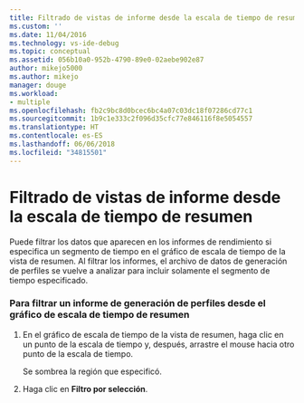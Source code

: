 ```yaml
---
title: Filtrado de vistas de informe desde la escala de tiempo de resumen| Microsoft Docs
ms.custom: ''
ms.date: 11/04/2016
ms.technology: vs-ide-debug
ms.topic: conceptual
ms.assetid: 056b10a0-952b-4790-89e0-02aebe902e87
author: mikejo5000
ms.author: mikejo
manager: douge
ms.workload:
- multiple
ms.openlocfilehash: fb2c9bc8d0bcec6bc4a07c03dc18f07286cd77c1
ms.sourcegitcommit: 1b9c1e333c2f096d35cfc77e846116f8e5054557
ms.translationtype: HT
ms.contentlocale: es-ES
ms.lasthandoff: 06/06/2018
ms.locfileid: "34815501"
---
```

# <a name="how-to-filter-report-views-from-the-summary-timeline"></a>Filtrado de vistas de informe desde la escala de tiempo de resumen
Puede filtrar los datos que aparecen en los informes de rendimiento si especifica un segmento de tiempo en el gráfico de escala de tiempo de la vista de resumen. Al filtrar los informes, el archivo de datos de generación de perfiles se vuelve a analizar para incluir solamente el segmento de tiempo especificado.  
  
### <a name="to-filter-a-profiling-report-from-the-summary-timeline-graph"></a>Para filtrar un informe de generación de perfiles desde el gráfico de escala de tiempo de resumen  
  
1.  En el gráfico de escala de tiempo de la vista de resumen, haga clic en un punto de la escala de tiempo y, después, arrastre el mouse hacia otro punto de la escala de tiempo.  
  
     Se sombrea la región que especificó.  
  
2.  Haga clic en **Filtro por selección**.